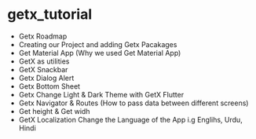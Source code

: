 # getx_tutorial

* Getx Roadmap   
* Creating our Project and adding Getx Pacakages   
* Get Material App (Why we used Get Material App)   
* GetX as utilities   
* GetX Snackbar   
* Getx Dialog Alert   
* Getx Bottom Sheet   
* Getx Change Light & Dark Theme with GetX Flutter   
* Getx Navigator & Routes (How to pass data between different screens)   
* Get height & Get widh   
* GetX Localization Change the Language of the App i.g Englihs, Urdu, Hindi   
